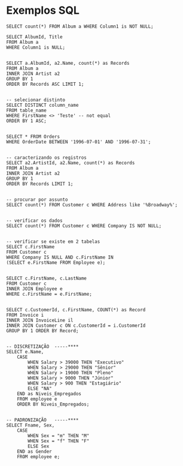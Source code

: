 # Exemplos SQL

    SELECT count(*) FROM Album a WHERE Column1 is NOT NULL;

    SELECT AlbumId, Title 
    FROM Album a 
    WHERE Column1 is NULL;


    SELECT a.AlbumId, a2.Name, count(*) as Records 
    FROM Album a 
    INNER JOIN Artist a2 
    GROUP BY 1 
    ORDER BY Records ASC LIMIT 1;


    -- selecionar distinto
    SELECT DISTINCT column_name
    FROM table_name
    WHERE FirstName <> 'Teste' -- not equal
    ORDER BY 1 ASC;


    SELECT * FROM Orders
    WHERE OrderDate BETWEEN '1996-07-01' AND '1996-07-31';


    -- caracterizando os registros
    SELECT a2.ArtistId, a2.Name, count(*) as Records 
    FROM Album a
    INNER JOIN Artist a2
    GROUP BY 1
    ORDER BY Records LIMIT 1;

    
    -- procurar por assunto
    SELECT count(*) FROM Customer c WHERE Address like '%Broadway%';


    -- verificar os dados
    SELECT count(*) FROM Customer c WHERE Company IS NOT NULL;


    -- verificar se existe em 2 tabelas
    SELECT c.FirstName 
    FROM Customer c 
    WHERE Company IS NULL AND c.FirstName IN 
    (SELECT e.FirstName FROM Employee e);


    SELECT c.FirstName, c.LastName 
    FROM Customer c 
    INNER JOIN Employee e 
    WHERE c.FirstName = e.FirstName;


    SELECT c.CustomerId, c.FirstName, COUNT(*) as Record
    FROM Invoice i
    INNER JOIN InvoiceLine il
    INNER JOIN Customer c ON c.CustomerId = i.CustomerId
    GROUP BY 1 ORDER BY Record;


    -- DISCRETIZAÇÃO  -----****
    SELECT e.Name,
        CASE
            WHEN Salary > 39000 THEN "Executivo"
            WHEN Salary > 29000 THEN "Sênior"
            WHEN Salary > 19000 THEN "Pleno"
            WHEN Salary > 9000 THEN "Júnior"
            WHEN Salary > 900 THEN "Estagiário"
            ELSE "NA"
        END as Niveis_Empregados
        FROM employee e 
        ORDER BY Niveis_Empregados;


    -- PADRONIZAÇÃO   -----****
    SELECT Fname, Sex, 
        CASE
            WHEN Sex = "m" THEN "M"
            WHEN Sex = "f" THEN "F"    
            ELSE Sex
        END as Gender
        FROM employee e;
